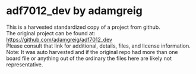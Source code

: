 
# adf7012_dev by adamgreig  
This is a harvested standardized copy of a project from github.  
The original project can be found at:  
https://github.com/adamgreig/adf7012_dev  
Please consult that link for additional, details, files, and license information.  
Note: It was auto harvested and if the original repo had more than one board file or anything out of the ordinary the files here are likely not representative.  
    